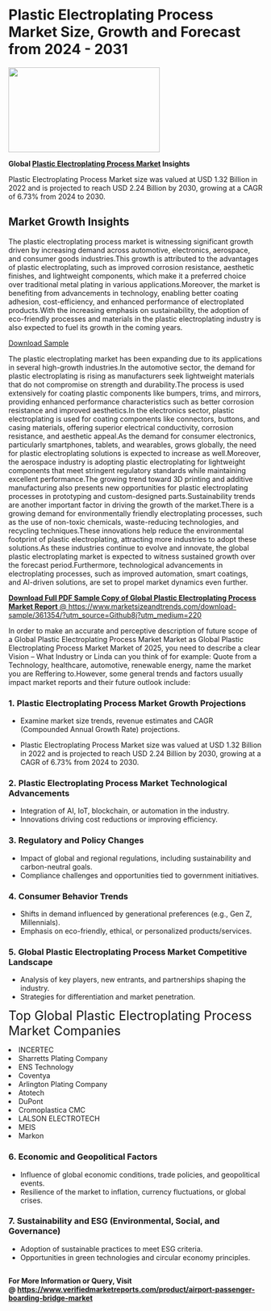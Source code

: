 <H1>Plastic Electroplating Process Market Size, Growth and Forecast from 2024 - 2031</H1><img class="aligncenter size-medium wp-image-584254" src="https://thirdeyenews.in/wp-content/uploads/2024/09/Global-Market-Research-300x168.jpeg" alt="" width="300" height="168" /><p><strong>Global&nbsp;<a href="https://www.marketsizeandtrends.com/download-sample/361354/?utm_source=Github8j?utm_medium=220">Plastic Electroplating Process Market</a> Insights</strong></p><p>Plastic Electroplating Process Market size was valued at USD 1.32 Billion in 2022 and is projected to reach USD 2.24 Billion by 2030, growing at a CAGR of 6.73% from 2024 to 2030.</p><p><h2>Market Growth Insights</h2> <p>The plastic electroplating process market is witnessing significant growth driven by increasing demand across automotive, electronics, aerospace, and consumer goods industries.This growth is attributed to the advantages of plastic electroplating, such as improved corrosion resistance, aesthetic finishes, and lightweight components, which make it a preferred choice over traditional metal plating in various applications.Moreover, the market is benefiting from advancements in technology, enabling better coating adhesion, cost-efficiency, and enhanced performance of electroplated products.With the increasing emphasis on sustainability, the adoption of eco-friendly processes and materials in the plastic electroplating industry is also expected to fuel its growth in the coming years.</p> <p><a href="#">Download Sample</a></p> <p>The plastic electroplating market has been expanding due to its applications in several high-growth industries.In the automotive sector, the demand for plastic electroplating is rising as manufacturers seek lightweight materials that do not compromise on strength and durability.The process is used extensively for coating plastic components like bumpers, trims, and mirrors, providing enhanced performance characteristics such as better corrosion resistance and improved aesthetics.In the electronics sector, plastic electroplating is used for coating components like connectors, buttons, and casing materials, offering superior electrical conductivity, corrosion resistance, and aesthetic appeal.As the demand for consumer electronics, particularly smartphones, tablets, and wearables, grows globally, the need for plastic electroplating solutions is expected to increase as well.Moreover, the aerospace industry is adopting plastic electroplating for lightweight components that meet stringent regulatory standards while maintaining excellent performance.The growing trend toward 3D printing and additive manufacturing also presents new opportunities for plastic electroplating processes in prototyping and custom-designed parts.Sustainability trends are another important factor in driving the growth of the market.There is a growing demand for environmentally friendly electroplating processes, such as the use of non-toxic chemicals, waste-reducing technologies, and recycling techniques.These innovations help reduce the environmental footprint of plastic electroplating, attracting more industries to adopt these solutions.As these industries continue to evolve and innovate, the global plastic electroplating market is expected to witness sustained growth over the forecast period.Furthermore, technological advancements in electroplating processes, such as improved automation, smart coatings, and AI-driven solutions, are set to propel market dynamics even further.</p> <p><a href="#"></p><p><span class=""><strong>Download Full PDF Sample Copy of Global Plastic Electroplating Process Market Report</strong> @ <a href="https://www.marketsizeandtrends.com/download-sample/361354/?utm_source=Github8j?utm_medium=220" target="_blank">https://www.marketsizeandtrends.com/download-sample/361354/?utm_source=Github8j?utm_medium=220</a></span></p><p>In order to make an accurate and perceptive description of future scope of a Global&nbsp;Plastic Electroplating Process Market Market as Global&nbsp;Plastic Electroplating Process Market Market of 2025, you need to describe a clear Vision &ndash; What Industry or Linda can you think of for example: Quote from a Technology, healthcare, automotive, renewable energy, name the market you are Reffering to.However, some general trends and factors usually impact market reports and their future outlook include:</p><h3>1.&nbsp;<strong>Plastic Electroplating Process Market Growth Projections</strong></h3><ul><li>Examine market size trends, revenue estimates and CAGR (Compounded Annual Growth Rate) projections.</li><li><p>Plastic Electroplating Process Market size was valued at USD 1.32 Billion in 2022 and is projected to reach USD 2.24 Billion by 2030, growing at a CAGR of 6.73% from 2024 to 2030.</p></li></ul><h3>2.&nbsp;<strong>Plastic Electroplating Process Market Technological Advancements</strong></h3><ul><li>Integration of AI, IoT, blockchain, or automation in the industry.</li><li>Innovations driving cost reductions or improving efficiency.</li></ul><h3>3.&nbsp;<strong>Regulatory and Policy Changes</strong></h3><ul><li>Impact of global and regional regulations, including sustainability and carbon-neutral goals.</li><li>Compliance challenges and opportunities tied to government initiatives.</li></ul><h3>4.&nbsp;<strong>Consumer Behavior Trends</strong></h3><ul><li>Shifts in demand influenced by generational preferences (e.g., Gen Z, Millennials).</li><li>Emphasis on eco-friendly, ethical, or personalized products/services.</li></ul><h3>5.&nbsp;<strong>Global Plastic Electroplating Process Market Competitive Landscape</strong></h3><ul><li>Analysis of key players, new entrants, and partnerships shaping the industry.</li><li>Strategies for differentiation and market penetration.</li></ul><p data-pm-slice="1 1 []"><span style="color: inherit; font-family: inherit; font-size: 25px;">Top Global Plastic Electroplating Process Market Companies</span></p><div class="" data-test-id=""><p><li>INCERTEC</li><li> Sharretts Plating Company</li><li> ENS Technology</li><li> Coventya</li><li> Arlington Plating Company</li><li> Atotech</li><li> DuPont</li><li> Cromoplastica CMC</li><li> LALSON ELECTROTECH</li><li> MEIS</li><li> Markon</li></p></div><h3>6.&nbsp;<strong>Economic and Geopolitical Factors</strong></h3><ul><li>Influence of global economic conditions, trade policies, and geopolitical events.</li><li>Resilience of the market to inflation, currency fluctuations, or global crises.</li></ul><h3>7.&nbsp;<strong>Sustainability and ESG (Environmental, Social, and Governance)</strong></h3><ul><li>Adoption of sustainable practices to meet ESG criteria.</li><li>Opportunities in green technologies and circular economy principles.</li></ul><h2><strong style="font-size: 14px;">For More Information or Query, Visit @&nbsp;</strong><a style="background-color: #ffffff; font-size: 14px;" href="https://www.marketsizeandtrends.com/report/plastic-electroplating-process-market/" target="_blank">https://www.verifiedmarketreports.com/product/airport-passenger-boarding-bridge-market</a></h2>